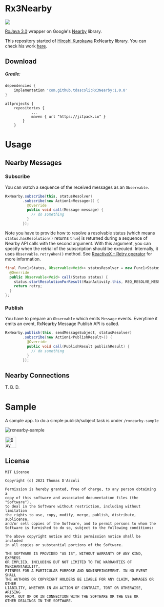 # Rx3Nearby
[![](https://jitpack.io/v/tdascoli/Rx3Nearby.svg)](https://jitpack.io/#tdascoli/Rx3Nearby)

[RxJava 3.0](https://github.com/ReactiveX/RxJava/tree/3.x) wrapper on Google's [Nearby](https://developers.google.com/nearby/) library.

This repository started of [Hiroshi Kurokawa](https://github.com/hkurokawa) RxNearby library. You can check his work [here](https://github.com/hkurokawa/RxNearby).

## Download

##### Gradle:

```groovy
dependencies {
    implementation 'com.github.tdascoli:Rx3Nearby:1.0.0'
}
```
```
allprojects {
    repositories {
            ...
            maven { url "https://jitpack.io" }
        }
    }
```

# Usage
## Nearby Messages
### Subscribe
You can watch a sequence of the received messages as an `Observable`.
```java
RxNearby.subscribe(this, statusResolver)
        .subscribe(new Action1<Message>() {
          @Override
          public void call(Message message) {
            // do something
          }
        });
```

Note you have to provide how to resolve a resolvable status (which means `status.hasResolution()` returns `true`) is returned during a sequence of Nearby API calls with the second argument. With this argument, you can specify when the retrial of the subscription should be executed. Internally, it uses `Observable.retryWhen()` method. See [ReactiveX - Retry operator](http://reactivex.io/documentation/operators/retry.html) for more information.

```java
final Func1<Status, Observable<Void>> statusResolver = new Func1<Status, Observable<Void>>() {
  @Override
  public Observable<Void> call(Status status) {
    status.startResolutionForResult(MainActivity.this, REQ_RESOLVE_MESSEAGE_API_ERROR);
    return retry;
  }
};
```

### Publish
You have to prepare an `Observable` which emits `Message` events. Everytime it emits an event, RxNearby Message Publish API is called. 
```java
RxNearby.publish(this, sendMessageSubject, statusResolver)
        .subscribe(new Action1<PublishResult>() {
          @Override
          public void call(PublishResult publishResult) {
            // do something
          }
        });
```

## Nearby Connections
T. B. D.

# Sample
A sample app. to do a simple publish/subject task is under `/rxnearby-sample`

![rxnearby-sample](https://cloud.githubusercontent.com/assets/6446183/11506865/c5dca7d8-9894-11e5-8d0c-57952e299bd7.gif)

<a href='https://ko-fi.com/H2H32EWM1' target='_blank'><img height='36' style='border:0px;height:36px;' src='https://cdn.ko-fi.com/cdn/kofi1.png?v=2' border='0' alt='Buy Me a Coffee at ko-fi.com' /></a>

## License

	MIT License

	Copyright (c) 2021 Thomas D'Ascoli

	Permission is hereby granted, free of charge, to any person obtaining a 
	copy of this software and associated documentation files (the "Software"), 
	to deal in the Software without restriction, including without limitation 
	the rights to use, copy, modify, merge, publish, distribute, sublicense, 
	and/or sell copies of the Software, and to permit persons to whom the 
	Software is furnished to do so, subject to the following conditions:

	The above copyright notice and this permission notice shall be included 
	in all copies or substantial portions of the Software.

	THE SOFTWARE IS PROVIDED "AS IS", WITHOUT WARRANTY OF ANY KIND, EXPRESS
	OR IMPLIED, INCLUDING BUT NOT LIMITED TO THE WARRANTIES OF MERCHANTABILITY,
	FITNESS FOR A PARTICULAR PURPOSE AND NONINFRINGEMENT. IN NO EVENT SHALL
	THE AUTHORS OR COPYRIGHT HOLDERS BE LIABLE FOR ANY CLAIM, DAMAGES OR OTHER
	LIABILITY, WHETHER IN AN ACTION OF CONTRACT, TORT OR OTHERWISE, ARISING 
	FROM, OUT OF OR IN CONNECTION WITH THE SOFTWARE OR THE USE OR 
	OTHER DEALINGS IN THE SOFTWARE.
